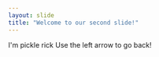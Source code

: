 ```yaml
---
layout: slide
title: "Welcome to our second slide!"
---
```

I'm pickle rick
Use the left arrow to go back!
